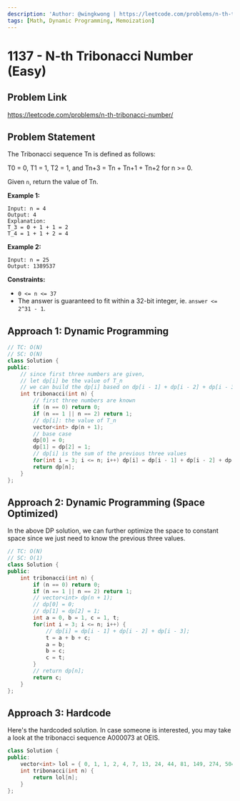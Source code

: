 ```yaml
---
description: 'Author: @wingkwong | https://leetcode.com/problems/n-th-tribonacci-number/'
tags: [Math, Dynamic Programming, Memoization]
---
```


# 1137 - N-th Tribonacci Number (Easy) 

## Problem Link

https://leetcode.com/problems/n-th-tribonacci-number/

## Problem Statement

The Tribonacci sequence Tn is defined as follows:

T0 = 0, T1 = 1, T2 = 1, and Tn+3 = Tn + Tn+1 + Tn+2 for n >= 0.

Given `n`, return the value of Tn.

**Example 1:**

```
Input: n = 4
Output: 4
Explanation:
T_3 = 0 + 1 + 1 = 2
T_4 = 1 + 1 + 2 = 4
```

**Example 2:**

```
Input: n = 25
Output: 1389537
```

**Constraints:**

- `0 <= n <= 37`
- The answer is guaranteed to fit within a 32-bit integer, ie. `answer <= 2^31 - 1`.

## Approach 1: Dynamic Programming

<Tabs>
<TabItem value="cpp" label="C++">
<SolutionAuthor name="@wingkwong"/>

```cpp
// TC: O(N)
// SC: O(N)
class Solution {
public:
    // since first three numbers are given,
    // let dp[i] be the value of T_n
    // we can build the dp[i] based on dp[i - 1] + dp[i - 2] + dp[i - 3]
    int tribonacci(int n) {
        // first three numbers are known
        if (n == 0) return 0;
        if (n == 1 || n == 2) return 1;
        // dp[i]: the value of T_n
        vector<int> dp(n + 1);
        // base case
        dp[0] = 0;
        dp[1] = dp[2] = 1;
        // dp[i] is the sum of the previous three values
        for(int i = 3; i <= n; i++) dp[i] = dp[i - 1] + dp[i - 2] + dp[i - 3];
        return dp[n];
    }
};
```

</TabItem>
</Tabs>

## Approach 2: Dynamic Programming (Space Optimized)

In the above DP solution, we can further optimize the space to constant space since we just need to know the previous three values.

<Tabs>
<TabItem value="cpp" label="C++">
<SolutionAuthor name="@wingkwong"/>

```cpp
// TC: O(N)
// SC: O(1)
class Solution {
public:
    int tribonacci(int n) {
        if (n == 0) return 0;
        if (n == 1 || n == 2) return 1;
        // vector<int> dp(n + 1);
        // dp[0] = 0;
        // dp[1] = dp[2] = 1;
        int a = 0, b = 1, c = 1, t;
        for(int i = 3; i <= n; i++) {
            // dp[i] = dp[i - 1] + dp[i - 2] + dp[i - 3];
            t = a + b + c;
            a = b;
            b = c;
            c = t;
        }
        // return dp[n];
        return c;
    }
};
```

</TabItem>
</Tabs>

## Approach 3: Hardcode

Here's the hardcoded solution. In case someone is interested, you may take a look at the tribonacci sequence A000073 at OEIS.

<Tabs>
<TabItem value="cpp" label="C++">
<SolutionAuthor name="@wingkwong"/>

```cpp
class Solution {
public:
    vector<int> lol = { 0, 1, 1, 2, 4, 7, 13, 24, 44, 81, 149, 274, 504, 927, 1705, 3136, 5768, 10609, 19513, 35890, 66012, 121415, 223317, 410744, 755476, 1389537, 2555757, 4700770, 8646064, 15902591, 29249425, 53798080, 98950096, 181997601, 334745777, 615693474, 1132436852, 2082876103 };
    int tribonacci(int n) {
        return lol[n];
    }
};
```

</TabItem>
</Tabs>